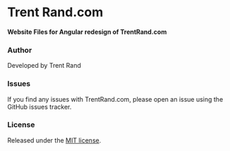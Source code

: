 # Trent Rand.com
__Website Files for Angular redesign of TrentRand.com__

### Author

Developed by Trent Rand

### Issues

If you find any issues with TrentRand.com, please open an issue using the GitHub issues tracker.

### License

Released under the [MIT license].


[trentrand.com]:http://www.trentrand.com
[@trent_rand]:http://twitter.com/trent_rand
[MIT license]:LICENSE.md
